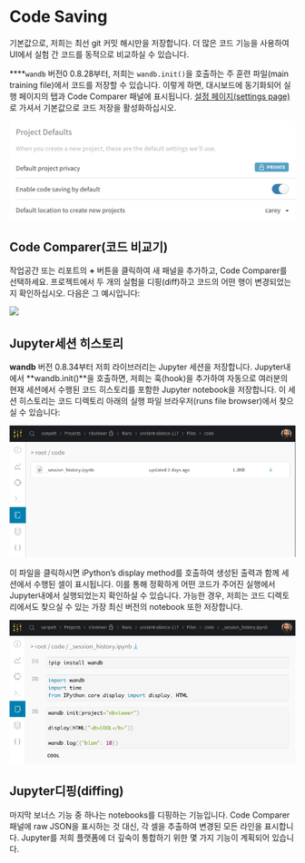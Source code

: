 # Code Saving

 기본값으로, 저희는 최선 git 커밋 해시만을 저장합니다. 더 많은 코드 기능을 사용하여 UI에서 실험 간 코드를 동적으로 비교하실 수 있습니다.

 ****`wandb` 버전0 0.8.28부터, 저희는 `wandb.init()`을 호출하는 주 훈련 파일\(main training file\)에서 코드를 저장할 수 있습니다. 이렇게 하면, 대시보드에 동기화되어 실행 페이지의 탭과 Code Comparer 패널에 표시됩니다. [설정 페이지\(settings page\)](https://app.wandb.ai/settings)로 가셔서 기본값으로 코드 저장을 활성화하십시오.  


![&#xACC4;&#xC815; &#xC124;&#xC815;&#xC740; &#xB2E4;&#xC74C;&#xACFC; &#xAC19;&#xC2B5;&#xB2C8;&#xB2E4;. &#xAE30;&#xBCF8;&#xAC12;&#xC73C;&#xB85C; &#xCF54;&#xB4DC;&#xB97C; &#xC800;&#xC7A5;&#xD558;&#xC2E4; &#xC218; &#xC788;&#xC2B5;&#xB2C8;&#xB2E4;.](../../../.gitbook/assets/screen-shot-2020-05-12-at-12.28.40-pm.png)

##  **Code Comparer\(코드 비교기\)**

작업공간 또는 리포트의 **+** 버튼을 클릭하여 새 패널을 추가하고, Code Comparer를 선택하세요. 프로젝트에서 두 개의 실험을 디핑\(diff\)하고 코드의 어떤 행이 변경되었는지 확인하십시오. 다음은 그 예시입니다:

![](../../../.gitbook/assets/cc1.png)

##  **Jupyter세션 히스토리**

**wandb** 버전 0.8.34부터 저희 라이브러리는 Jupyter 세션을 저장합니다. Jupyter내에서 **wandb.init\(\)**을 호출하면, 저희는 훅\(hook\)을 추가하여 자동으로 여러분의 현재 세션에서 수행된 코드 히스토리를 포함한 Jupyter notebook을 저장합니다. 이 세션 히스토리는 코드 디렉토리 아래의 실행 파일 브라우저\(runs file browser\)에서 찾으실 수 있습니다:

![](../../../.gitbook/assets/cc2%20%284%29%20%285%29.png)

 이 파일을 클릭하시면 iPython’s display method를 호출하여 생성된 출력과 함께 세션에서 수행된 셀이 표시됩니다. 이를 통해 정확하게 어떤 코드가 주어진 실행에서 Jupyter내에서 실행되었는지 확인하실 수 있습니다. 가능한 경우, 저희는 코드 디렉토리에서도 찾으실 수 있는 가장 최신 버전의 notebook 또한 저장합니다.

![](../../../.gitbook/assets/cc3%20%283%29%20%283%29%20%281%29.png)

##  **Jupyter디핑\(diffing\)**

마지막 보너스 기능 중 하나는 notebooks를 디핑하는 기능입니다. Code Comparer 패널에 raw JSON을 표시하는 것 대신, 각 셀을 추출하여 변경된 모든 라인을 표시합니다. Jupyter를 저희 플랫폼에 더 깊숙이 통합하기 위한 몇 가지 기능이 계획되어 있습니다.

